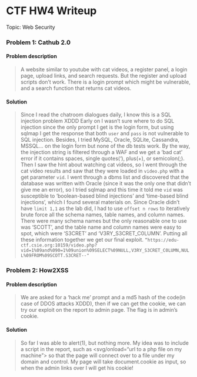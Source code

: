 # CTF HW4 Writeup

Topic: Web Security

### Problem 1: Cathub 2.0

#### Problem description

> A website similar to youtube with cat videos, a register panel, a login page, upload links, and search requests. But the register and upload scripts don’t work. There is a login prompt which might be vulnerable, and a search function that returns cat videos.

#### Solution

> Since I read the chatroom dialogues daily, I know this is a SQL injection problem XDDD Early on I wasn’t sure where to do SQL injection since the only prompt I get is the login form, but using sqlmap I get the response that both `user` and `pass` is not vulnerable to SQL injection. Besides, I tried MySQL, Oracle, SQLite, Cassandra, MSSQL… on the login form but none of the db tests work. By the way, the injection string is filtered through a WAF and we get a ‘bad cat’ error if it contains spaces, single quotes(‘), plus(+), or semicolon(;). Then I saw the hint about watching cat videos, so I went through the cat video results and saw that they were loaded in `video.php` with a get parameter `vid`. I went through a dbms list and discovered that the database was written with Oracle (since it was the only one that didn’t give me an error), so I tried sqlmap and this time it told me `vid` was susceptible to ‘boolean-based blind injections’ and ‘time-based blind injections’, which I found several materials on. Since Oracle didn’t have `limit 1,1` as the lab did, I had to use `offset n rows` to iteratively brute force all the schema names, table names, and column names. There were many schema names but the only reasonable one to use was ‘SCOTT’, and the table name and column names were easy to spot, which were ‘S3CRET’ and ‘V3RY_S3CRET_C0LUMN’. Putting all these information together we get our final exploit. 
`“https://edu-ctf.csie.org:10159/video.php?vid=1%09and%090=1%09union%09SELECT%09NULL,V3RY_S3CRET_C0LUMN,NULL%09FROM%09SCOTT.S3CRET--"`


### Problem 2: How2XSS

#### Problem description

> We are asked for a ‘hack me’ prompt and a md5 hash of the code(in case of DDOS attacks XDDD), then if we can get the cookie, we can try our exploit on the report to admin page. The flag is in admin’s cookie.

#### Solution

> So far I was able to alert(1), but nothing more. My idea was to include a script in the report, such as <svg/onload=“url to a php file on my machine”> so that the page will connect over to a file under my domain and control. My page will take document.cookie as input, so when the admin links over I will get his cookie! 